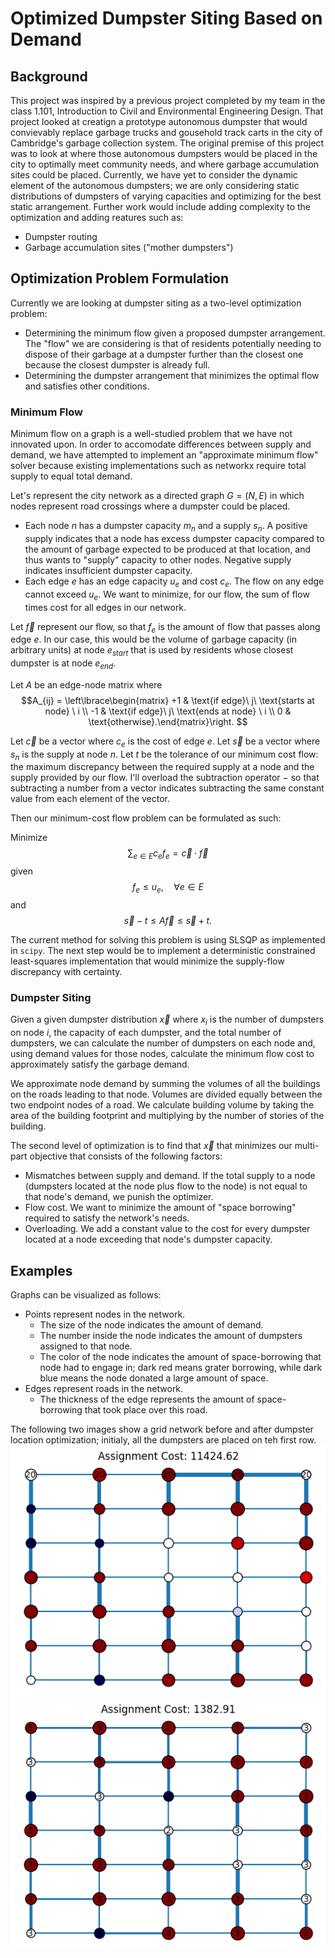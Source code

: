 # Optimized Dumpster Siting Based on Demand

## Background

This project was inspired by a previous project completed by my team in the class 1.101, Introduction to Civil and Environmental Engineering Design. That project looked at creatign a prototype autonomous dumpster that would convievably replace garbage trucks and gousehold track carts in the city of Cambridge's garbage collection system. The original premise of this project was to look at where those autonomous dumpsters would be placed in the city to optimally meet community needs, and where garbage accumulation sites could be placed. Currently, we have yet to consider the dynamic element of the autonomous dumpsters; we are only considering static distributions of dumpsters of varying capacities and optimizing for the best static arrangement. Further work would include adding complexity to the optimization and adding reatures such as:
- Dumpster routing
- Garbage accumulation sites ("mother dumpsters")

## Optimization Problem Formulation

Currently we are looking at dumpster siting as a two-level optimization problem:
- Determining the minimum flow given a proposed dumpster arrangement. The "flow" we are considering is that of residents potentially needing to dispose of their garbage at a dumpster further than the closest one because the closest dumpster is already full.
- Determining the dumpster arrangement that minimizes the optimal flow and satisfies other conditions.

### Minimum Flow

Minimum flow on a graph is a well-studied problem that we have not innovated upon. In order to accomodate differences between supply and demand, we have attempted to implement an "approximate minimum flow" solver because existing implementations such as networkx require total supply to equal total demand.

Let's represent the city network as a directed graph $G = (N, E)$ in which nodes represent road crossings where a dumpster could be placed. 
- Each node $n$ has a dumpster capacity $m_n$ and a supply $s_n.$ A positive supply indicates that a node has excess dumpster capacity compared to the amount of garbage expected to be produced at that location, and thus wants to "supply" capacity to other nodes. Negative supply indicates insufficient dumpster capacity. 
- Each edge $e$ has an edge capacity $u_e$ and cost $c_e$. The flow on any edge cannot exceed $u_e.$ We want to minimize, for our flow, the sum of flow times cost for all edges in our network.

Let $\vec f$ represent our flow, so that $f_e$ is the amount of flow that passes along edge $e.$ In our case, this would be the volume of garbage capacity (in arbitrary units) at node $e_{start}$ that is used by residents whose closest dumpster is at node $e_{end}.$

Let $A$ be an edge-node matrix where
$$A_{ij} = \left\lbrace\begin{matrix} +1 & \text{if edge}\ j\ \text{starts at node} \ i \\  -1 & \text{if edge}\ j\ \text{ends at node} \ i \\ 0 & \text{otherwise}.\end{matrix}\right. $$

Let $\vec c$ be a vector where $c_e$ is the cost of edge $e.$ Let $\vec s$ be a vector where $s_n$ is the supply at node $n$. Let $t$ be the tolerance of our minimum cost flow: the maximum discrepancy between the required supply at a node and the supply provided by our flow. I'll overload the subtraction operator $-$ so that subtracting a number from a vector indicates subtracting the same constant value from each element of the vector.

Then our minimum-cost flow problem can be formulated as such:

Minimize
$$\sum_{e\in E} c_ef_e = \vec c\cdot\vec f$$
given
$$f_e \leq u_e,\quad \forall e\in E$$
and
$$\vec s - t \leq A\vec f\leq \vec s + t.$$

The current method for solving this problem is using SLSQP as implemented in `scipy`. The next step would be to implement a deterministic constrained least-squares implementation that would minimize the supply-flow discrepancy with certainty.

### Dumpster Siting

Given a given dumpster distribution $\vec x$ where $x_i$ is the number of dumpsters on node $i$, the capacity of each dumpster, and the total number of dumpsters, we can calculate the number of dumpsters on each node and, using demand values for those nodes, calculate the minimum flow cost to approximately satisfy the garbage demand.

We approximate node demand by summing the volumes of all the buildings on the roads leading to that node. Volumes are divided equally between the two endpoint nodes of a road. We calculate building volume by taking the area of the building footprint and multiplying by the number of stories of the building.

The second level of optimization is to find that $\vec x$ that minimizes our multi-part objective that consists of the following factors:
- Mismatches between supply and demand. If the total supply to a node (dumpsters located at the node plus flow to the node) is not equal to that node's demand, we punish the optimizer.
- Flow cost. We want to minimize the amount of "space borrowing" required to satisfy the network's needs.
- Overloading. We add a constant value to the cost for every dumpster located at a node exceeding that node's dumpster capacity.

## Examples

Graphs can be visualized as follows:
- Points represent nodes in the network. 
  - The size of the node indicates the amount of demand.
  - The number inside the node indicates the amount of dumpsters assigned to that node.
  - The color of the node indicates the amount of space-borrowing that node had to engage in; dark red means grater borrowing, while dark blue means the node donated a large amount of space.
- Edges represent roads in the network.
  - The thickness of the edge represents the amount of space-borrowing that took place over this road.


The following two images show a grid network before and after dumpster location optimization; initialy, all the dumpsters are placed on teh first row.
![1](/img/grid1.png)
![1opt](/img/grid1-opt.png)